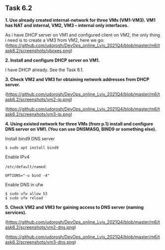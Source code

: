 ## Task 6.2

**1. Use already created internal-network for three VMs (VM1-VM3). VM1 has NAT and internal, VM2, VM3 – internal only interfaces.**

As i have DHCP server on VM1 and configured client on VM2, the only thing i need is to create a VM3 from VM2, here we go:
(https://github.com/udorosh/DevOps_online_Lviv_2021Q4/blob/master/m6/task6.2/screenshots/vboxes.png)

**2. Install and configure DHCP server on VM1.**

I have DHCP already. See the Task 6.1.

**3. Check VM2 and VM3 for obtaining network addresses from DHCP server.**

(https://github.com/udorosh/DevOps_online_Lviv_2021Q4/blob/master/m6/task6.2/screenshots/vm2-ip.png)

(https://github.com/udorosh/DevOps_online_Lviv_2021Q4/blob/master/m6/task6.2/screenshots/vm3-ip.png)

**4. Using existed network for three VMs (from p.1) install and configure DNS server on VM1. (You can use DNSMASQ, BIND9 or something else).**

Install bind9 DNS server
```commandline
$ sudo apt install bind9
```
Enable IPv4

`/etc/default/named`:
```commandline
OPTIONS="-u bind -4"
```
Enable DNS in ufw
```commandline
$ sudo ufw allow 53
$ sudo ufw reload
```

**5. Check VM2 and VM3 for gaining access to DNS server (naming services).**

(https://github.com/udorosh/DevOps_online_Lviv_2021Q4/blob/master/m6/task6.2/screenshots/vm2-dns.png)

(https://github.com/udorosh/DevOps_online_Lviv_2021Q4/blob/master/m6/task6.2/screenshots/vm3-dns.png)